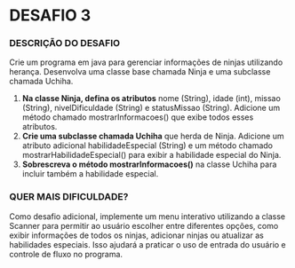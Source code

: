 # DESAFIO 3

### DESCRIÇÃO DO DESAFIO

Crie um programa em java para gerenciar informações de ninjas utilizando herança. 
Desenvolva uma classe base chamada Ninja e uma subclasse chamada Uchiha.

1. **Na classe Ninja, defina os atributos** nome (String), idade (int), missao (String),
nivelDificuldade (String) e statusMissao (String). Adicione um método chamado mostrarInformacoes() 
que exibe todos esses atributos.
2. **Crie uma subclasse chamada Uchiha** que herda de Ninja. Adicione um atributo adicional 
habilidadeEspecial (String) e um método chamado mostrarHabilidadeEspecial() para exibir a habilidade 
especial do Ninja.
3. **Sobrescreva o método mostrarInformacoes()** na classe Uchiha para incluir também a habilidade 
especial.

### QUER MAIS DIFICULDADE?
Como desafio adicional, implemente um menu interativo utilizando a classe Scanner para permitir ao usuário 
escolher entre diferentes opções, como exibir informações de todos os ninjas, adicionar ninjas ou atualizar as 
habilidades especiais. Isso ajudará a praticar o uso de entrada do usuário e controle de fluxo no programa.

